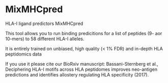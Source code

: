 # MixMHCpred
HLA-I ligand predictors MixMHCpred

This tool allows you to run binding predicitions for a list of peptides (9- aor 10-mers) to 58 different HLA-I alleles.

It is entirely trained on unbiased, high quality (< 1% FDR) and in-depth HLA peptidomics data

If you use it please cite our BioRxiv manuscript: Bassani-Sternberg et al., Deciphering HLA-I motifs across HLA peptidomes improves neo-antigen predictions and identifies allostery regulating HLA specificity (2017). 
